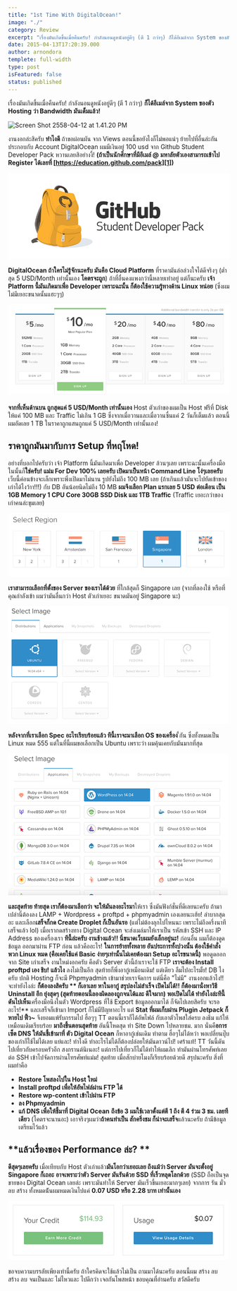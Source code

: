 ```yaml
---
title: "1st Time With DigitalOcean!"
image: "./"
category: Review
excerpt: "เรื่องมันเกิดขึ้นเมื่อคืนครับ! กำลังนอนดูหนังอยู่ดีๆ (ตี 1 กว่าๆ) ก็ได้อีเมล์จาก System ของตัว Hosting ว่า Bandwidth มันเต็มแล้ว!"
date: 2015-04-13T17:20:39.000
author: arnondora
templete: full-width
type: post
isFeatured: false
status: published
---
```


เรื่องมันเกิดขึ้นเมื่อคืนครับ! กำลังนอนดูหนังอยู่ดีๆ (ตี 1 กว่าๆ) **ก็ได้อีเมล์จาก System ของตัว Hosting ว่า Bandwidth มันเต็มแล้ว!**

![Screen Shot 2558-04-12 at 1.41.20 PM](./Screen-Shot-2558-04-12-at-1.41.20-PM.png)

งานงอกล่ะสิครับ **ทำไงดี** ถ้าขอผ่อนผัน จาก Views ตอนนี้ขอยังไงก็ไม่พอแน่ๆ ย้ายไปที่อื่นล่ะกัน ประกอบกับ Account DigitalOcean ผมมีเงินอยู่ 100 usd จาก Github Student Developer Pack หวานเลยสิอย่างงี้! **(ถ้าเป็นนักศึกษาที่มีอีเมล์ @ มหาลัยตัวเองสามารถเข้าไป Register ได้เลยที่ [https://education.github.com/pack][1])**

![github-student-developer-pack](./github-student-developer-pack.png)

**DigitalOcean ถ้าใครไม่รู้จักนะครับ มันคือ Cloud Platform** ที่ราคามันล่อล่วงใจได้ดีจริงๆ (ต่ำสุด 5 USD/Month เท่านั้นเอง **โคตรจะถูก**) ถ้าที่อื่นคงแพงกว่านี้หลายเท่าอยู่ แต่ก็นะครับ **เจ้า Platform นี้มันเกิดมาเพื่อ Developer เพราะฉะนั้น ก็ต้องใช้ความรู้ทางด้าน Linux หน่อย** (ซึ่งผม ไม่มีเยอะขนาดนั้นแฮะๆๆ)

![DigitalOcean Price List](./DigitalOcean-Price-List.png)

**จากที่เห็นด้านบน ถูกสุดแค่ 5 USD/Month เท่านั้นเอง** Host ตัวเก่าของผมเป็น Host ฟรีที่ Disk ให้แค่ 100 MB และ Traffic ไม่เกิน 1 GB ซึ่งจากเมื่อวานและเมื่อวานซื่นแค่ 2 วันก็เต็มแล้ว ตอนนี้ผมอัดเลย 1 TB ในราคาถูกแสนถูกแค่ 5 USD/Month เท่านั้นเอง!

## **ราคาถูกมันมากับการ Setup ที่หฤโหด!**
อย่างที่บอกไปครับว่า เจ้า Platform นี้มันเกิดมาเพื่อ Developer ล้วนๆเลย เพราะฉะนั้นเครื่องมือในนั้นก็**ใช่ครับ! แม่ม For Dev 100% เลยครับ เปิดมาเป็นหน้า Command Line โง่ๆเลยครับ**
เว็บนี้ค่อนข้างจะเล็กเพราะพึ่งเปิดมาไม่นาน รูปยังไม่ถึง 100 MB เลย (ถ้าเกินแล้วมันจะไปยัดเข้าของเก่าได้ไงว้าา!!!) กับ DB อันน้อยนิดไม่ถึง 10 MB **ผมจึงเลือก Plan แรกเลย 5 USD ต่อเดือน เป็น 1GB Memory 1 CPU Core 30GB SSD Disk และ 1TB Traffic** (Traffic เยอะกว่าของเก่าคนล่ะขุมเลย)

![DigitalOcean SelectServer](./DigitalOcean-SelectServer.png)

**เราสามารถเลือกที่ตั้งของ Server ของเราได้ด้วย** ที่ใกล้สุดก็ Singapore เลย (จากที่ลองใช้ หรือที่คุณกำลังเข้า ผมว่ามันลื่นกว่า Host ตัวเก่าเยอะ ขนาดมันอยู่ Singapore นะ)

![DigitalOcean SelectOS](./DigitalOcean-SelectOS.png)

**หลังจากที่เราเลือก Spec อะไรเรียบร้อยแล้ว ทีนี้เราจะมาเลือก OS ของเครื่อง** ี้กัน ซึ่งทั้งหมดเป็น Linux หมด 555 แต่ในที่นี้ผมขอเลือกเป็น Ubuntu เพราะว่า ผมคุ้นเคยกับมันมากที่สุด

![DigitalOcean SelectImage](./DigitalOcean-SelectImage.png)

**และสุดท้าย ท้ายสุด เราก็ต้องมาเลือกว่า จะให้มันลงอะไรมา**ให้เรา ซึ่งมันฟังก์ชั่นที่ดีเลยนะครับ ถ้ามาเปล่านี่ต้องลง LAMP + Wordpress + proftpd + phpmyadmin เองเลยนะเฮ้ย! ลำบากสุดอะ และเลือก**เสร็จก็กด Create Droplet ก็เป็นอันรอ** (แต่ไม่ต้องลุกไปไหนนะ เพราะไม่ถึงครึ่งนาทีเสร็จแล้ว lol)
เมื่อเรากดสร้างทาง Digital Ocean จะส่งเมล์มาให้เราเป็น รหัสเข้า SSH และ IP Address ของเครื่องเรา
**ทีนี้ล่ะครับ งานช้างแล้ว!! นี่ขนาดเว็บผมยังเล็กอยู่นะ!**
ก่อนอื่น ผมก็ต้องดูดข้อมูล ออกมาผ่าน FTP ก่อน แล้วคืออะไร!
**ในการย้ายทั้งหลาย อันประการทั้งปวงนั้น ต้องใช้คำสั่งพวก Linux หมด (คือเคยใช้แค่ Basic ง่ายๆเท่านั้นไม่เคยต้องมา Setup อะไรขนาดนี้)**
พอดูดออกจาก Site เก่าเสร็จ งานใหม่งอกครับ คือตัว Server ตัวนี้ถ้าเราจะใช้ FTP **เราจะต้อง Install proftpd เอง ชิบ! แล้วไง** ลงไม่เป็นอีก สุดท้ายก็พึ่งอากู๋เหมือนเดิม!
แต่เดียว ลืมไปอะไรมั้ย! DB ไงครับ ปกติ Hosting ก็จะมี Phpmyadmin เข้ามาช่วยเราจัดการ แต่นี่คือ "ไม่มี" งานงอกแล้วไง!!
จะทำยังไงล่ะ **ก็ต้องลงสิครับ **
**ก็เอาเลย หาในอากู๋  สรุปลงไม่สำเร็จ เปิดไม่ได้!! ก็ต้องมานั่งหาวิธี Uninstall อีก ยุ่งสุดๆ** (สุดท้ายตอนนี้ลองผิดลองถูกจนได้และ ดีใจมาก)
พอเปิดไม่ได้ ทำยังไงล่ะทีนี้ ดันไปเห็น**เครื่องมือนึงในตัว Wordpress ที่ใช้ Export ข้อมูลออกมาได้ ก็จัดไปเลยสิครับ จะรออะไร!**
และเสร็จก็เข้ามา Import ก็ไม่มีปัญหาอะไร แต่ **Stat ที่ผมเก็บผ่าน Plugin Jetpack ก็หายไป ฟิ้ว~** จึงยอมแพ้รับกรรมไป ฮื่อๆๆ TT
ตอนนี้เราก็ได้อัพไฟล์ กับเอาตัวโพสใส่ครบ ลงธีม แก้ให้เหมือนเดิมเรียบร้อย
**มาถึงขึ้นตอนสุดท้าย** อันนี้โหดสุด ทำ Site Down ไปหลายชม. มาก นั่นคื**อการเซ็ต DNS ให้มันชี้เข้ามาที่ ตัว Digital Ocean** ก็หาอากู๋เช่นเดิม ทำตาม ฮื่อๆไม่ได้หว่า พอเปลี่ยนปุ๊บของเก่าก็ใช้ไม่ได้เลย แย่และ! ทำไงดี
ทำอะไรไม่ได้ก็ต้องปล่อยให้มันดาวน์ไป! เศร้าแท้! TT วันนี้ดันไปเที่ยวกับครอบครัวอีก สงกรานต์นิเนอะ!
แต่การไปเที่ยวก็ไม่ได้ทำให้ผมเลิก ทำมันผ่านโทรศัพท์เลย ต่อ SSH เข้าไปจัดการผ่านโทรศัพท์แม่ม! สุดท้าย เมื่อสักบ่ายโมงก็เรียบร้อยด้วยดี
สรุปนะครับ สิ่งที่ผมทำคือ

* **Restore โพสลงไปใน Host ใหม่**
* **Install proftpd เพื่อให้อัพไฟล์ผ่าน FTP ได้**
* **Restore wp-content เข้าไปผ่าน FTP**
* **ลง Phpmyadmin**
* **แก้ DNS เพื่อให้ชี้มาที่ Digital Ocean**
**ถึงข้อ 3 ผมใช้เวลาตั้งแต่ตี 1 ถึง ตี 4 ร่วม 3 ชม. เลยทีเดียว** (โคตรจะนานอะ) เอาจริงๆผมว่า**ถ้าคนทำเป็น สักครึ่งชม ก็น่าจะเสร็จ**แล้วนะครับ ถ้ามีข้อมูลเตรียมไว้แล้ว

## **แล้วเรื่องของ Performance ล่ะ? **
**ดีสุดๆเลยครับ** เมื่อเทียบกับ Host ตัวเก่าแล้ว**มันโอกว่าเยอะเลย ถึงแม้ว่า Server มันจะตั้งอยู่ Singapore ก็เถอะ** **อาจเพราะว่าตัว Server มันรันด้วย SSD ที่เร็วหลุดโลกด้วย** (SSD ถือเป็นจุดขายของ Digital Ocean เลยล่ะ เพราะมันทำให้ Server มันเร็วขึ้นเยอะมากๆเลย)
จากการ รัน มั่ว ลบ สร้าง ทั้งหมดน้ันผมหมดเงินไปแค่ **0.07 USD หรือ 2.28 บาท เท่านั้นเอง**

![DigitalOcean Billing](./DigitalOcean-Billing.png)

ขอจบความบรรลัยเพียงเท่านี้ครับ ถ้าใครคิดจะใช้แล้วไม่เป็น ถามมาได้นะครับ ตอนนี้ผม สร้าง ลบ สร้าง ลบ จนเป็นและ ไม่ไหวและ ไปดีกว่า เจอกันโพสหน้า ขอบคุณที่อ่านครับ สวัสดีครับ

[1]: https://education.github.com/pack
